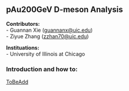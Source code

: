 ## pAu200GeV D-meson Analysis 

**Contributors:**  
                - Guannan Xie     (guannanx@uic.edu)  
                - Ziyue Zhang     (zzhan70@uic.edu)  
                  
**Instituations:**  
                - University of Illinois at Chicago

### Introduction and how to:  
[ToBeAdd](https://**)  
